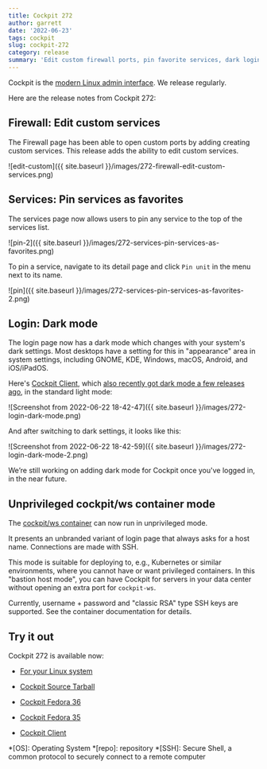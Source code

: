 ```yaml
---
title: Cockpit 272
author: garrett
date: '2022-06-23'
tags: cockpit
slug: cockpit-272
category: release
summary: 'Edit custom firewall ports, pin favorite services, dark login support, and unprivilaged cockpit/ws mode'
---
```


Cockpit is the [modern Linux admin interface](https://cockpit-project.org/).
We release regularly.

Here are the release notes from Cockpit 272:

## Firewall: Edit custom services

The Firewall page has been able to open custom ports by adding creating custom services. This release adds the ability to edit custom services.

![edit-custom]({{ site.baseurl }}/images/272-firewall-edit-custom-services.png)

## Services: Pin services as favorites

The services page now allows users to pin any service to the top of the services list.

![pin-2]({{ site.baseurl }}/images/272-services-pin-services-as-favorites.png)

To pin a service, navigate to its detail page and click `Pin unit` in the menu next to its name.

![pin]({{ site.baseurl }}/images/272-services-pin-services-as-favorites-2.png)

## Login: Dark mode

The login page now has a dark mode which changes with your system's dark settings. Most desktops have a setting for this in "appearance" area in system settings, including GNOME, KDE, Windows, macOS, Android, and iOS/iPadOS.

Here's [Cockpit Client](https://flathub.org/apps/details/org.cockpit_project.CockpitClient), which [also recently got dark mode a few releases ago](https://cockpit-project.org/blog/cockpit-269.html), in the standard light mode:

![Screenshot from 2022-06-22 18-42-47]({{ site.baseurl }}/images/272-login-dark-mode.png)

And after switching to dark settings, it looks like this:

![Screenshot from 2022-06-22 18-42-59]({{ site.baseurl }}/images/272-login-dark-mode-2.png)

We’re still working on adding dark mode for Cockpit once you've logged in, in the near future.

## Unprivileged cockpit/ws container mode

The [cockpit/ws container](https://quay.io/repository/cockpit/ws) can now run in unprivileged mode.

It presents an unbranded variant of login page that always asks for a host name. Connections are made with SSH.

This mode is suitable for deploying to, e.g., Kubernetes or similar environments, where you cannot have or want privileged containers. In this "bastion host mode", you can have Cockpit for servers in your data center without opening an extra port for `cockpit-ws`.

Currently, username + password and "classic RSA" type SSH keys are supported. See the container documentation for details.

## Try it out

Cockpit 272 is available now:

* [For your Linux system](https://cockpit-project.org/running.html)

* [Cockpit Source Tarball](https://github.com/cockpit-project/cockpit/releases/tag/272)
* [Cockpit Fedora 36](https://bodhi.fedoraproject.org/updates/FEDORA-2022-b1b932456b)
* [Cockpit Fedora 35](https://bodhi.fedoraproject.org/updates/FEDORA-2022-f70c5381e2)
* [Cockpit Client](https://flathub.org/apps/details/org.cockpit_project.CockpitClient)

*[OS]: Operating System
*[repo]: repository
*[SSH]: Secure Shell, a common protocol to securely connect to a remote computer